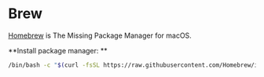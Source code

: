 # Brew
[Homebrew](https://brew.sh) is The Missing Package Manager for macOS.

**Install package manager: **

```bash
/bin/bash -c "$(curl -fsSL https://raw.githubusercontent.com/Homebrew/install/master/install.sh)"
```

